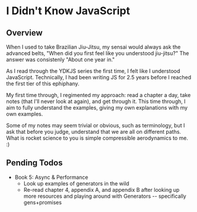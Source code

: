 # I Didn't Know JavaScript

## Overview

When I used to take Brazilian Jiu-Jitsu, my sensai would always ask the advanced belts, "When did you first feel like you understood jiu-jitsu?" The answer was consistenly "About one year in."

As I read through the YDKJS series the first time, I felt like I understood JavaScript. Technically, I had been writing JS for 2.5 years before I reached the first tier of this ephiphany.

My first time through, I regimented my approach: read a chapter a day, take notes (that I'll never look at again), and get through it. This time through, I aim to fully understand the examples, giving my own explanations with my own examples.

Some of my notes may seem trivial or obvious, such as terminology, but I ask that before you judge, understand that we are all on different paths. What is rocket science to you is simple compressible aerodynamics to me. :)

## Pending Todos

* Book 5: Async & Performance
  * Look up examples of generators in the wild
  * Re-read chapter 4, appendix A, and appendix B after looking up more resources and playing around with Generators -- specifically gens+promises
